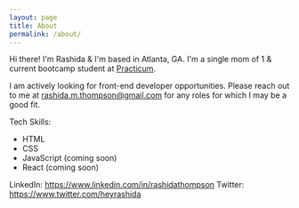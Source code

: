 ```yaml
---
layout: page
title: About
permalink: /about/
---
```


Hi there! I'm Rashida & I'm based in Atlanta, GA. I'm a single mom of 1 & current bootcamp student at [Practicum]("practicum.yandex.com").

I am actively looking for front-end developer opportunities. Please reach out to me at [rashida.m.thompson@gmail.com]("mailto:rashida.m.thompson@gmail.com") for any roles for which I may be a good fit.

Tech Skills:

- HTML
- CSS
- JavaScript (coming soon)
- React (coming soon)

LinkedIn: https://www.linkedin.com/in/rashidathompson
Twitter: https://www.twitter.com/heyrashida
